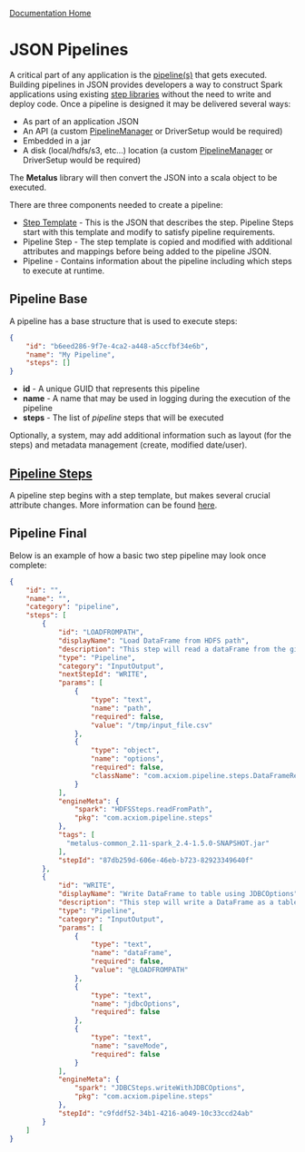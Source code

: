 [Documentation Home](readme.md)

# JSON Pipelines
A critical part of any application is the [pipeline(s)](pipelines.md) that gets executed. Building pipelines in JSON 
provides developers a way to construct Spark applications using existing [step libraries](step-libraries.md) without
the need to write and deploy code. Once a pipeline is designed it may be delivered several ways:

* As part of an application JSON
* An API (a custom [PipelineManager](pipeline-manager.md) or DriverSetup would be required)
* Embedded in a jar
* A disk (local/hdfs/s3, etc...) location (a custom [PipelineManager](pipeline-manager.md) or DriverSetup would be required)

The **Metalus** library will then convert the JSON into a scala object to be executed.

There are three components needed to create a pipeline:

* [Step Template](step-templates.md) - This is the JSON that describes the step. Pipeline Steps start with this template and modify to satisfy pipeline requirements.
* Pipeline Step - The step template is copied and modified with additional attributes and mappings before being added to the pipeline JSON.
* Pipeline - Contains information about the pipeline including which steps to execute at runtime.

## Pipeline Base
A pipeline has a base structure that is used to execute steps:

```JSON
{
    "id": "b6eed286-9f7e-4ca2-a448-a5ccfbf34e6b",
    "name": "My Pipeline",
    "steps": []
}
```

* **id** - A unique GUID that represents this pipeline
* **name** - A name that may be used in logging during the execution of the pipeline
* **steps** - The list of *pipeline* steps that will be executed

Optionally, a system, may add additional information such as layout (for the steps) and metadata management 
(create, modified date/user).

## [Pipeline Steps](pipeline-steps.md)
A pipeline step begins with a step template, but makes several crucial attribute changes. More information can be found 
[here](pipeline-steps.md).

## Pipeline Final
Below is an example of how a basic two step pipeline may look once complete:

```json
{
    "id": "",
    "name": "",
    "category": "pipeline",
    "steps": [
        {
            "id": "LOADFROMPATH",
            "displayName": "Load DataFrame from HDFS path",
            "description": "This step will read a dataFrame from the given HDFS path",
            "type": "Pipeline",
            "category": "InputOutput",
            "nextStepId": "WRITE",
            "params": [
                {
                    "type": "text",
                    "name": "path",
                    "required": false,
                    "value": "/tmp/input_file.csv"
                },
                {
                    "type": "object",
                    "name": "options",
                    "required": false,
                    "className": "com.acxiom.pipeline.steps.DataFrameReaderOptions"
                }
            ],
            "engineMeta": {
                "spark": "HDFSSteps.readFromPath",
                "pkg": "com.acxiom.pipeline.steps"
            },
            "tags": [
              "metalus-common_2.11-spark_2.4-1.5.0-SNAPSHOT.jar"
            ],
            "stepId": "87db259d-606e-46eb-b723-82923349640f"
        },
        {
            "id": "WRITE",
            "displayName": "Write DataFrame to table using JDBCOptions",
            "description": "This step will write a DataFrame as a table using JDBCOptions",
            "type": "Pipeline",
            "category": "InputOutput",
            "params": [
                {
                    "type": "text",
                    "name": "dataFrame",
                    "required": false,
                    "value": "@LOADFROMPATH"
                },
                {
                    "type": "text",
                    "name": "jdbcOptions",
                    "required": false
                },
                {
                    "type": "text",
                    "name": "saveMode",
                    "required": false
                }
            ],
            "engineMeta": {
                "spark": "JDBCSteps.writeWithJDBCOptions",
                "pkg": "com.acxiom.pipeline.steps"
            },
            "stepId": "c9fddf52-34b1-4216-a049-10c33ccd24ab"
        }
    ]
}
```

